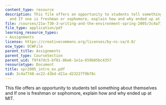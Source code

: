 ```yaml
---
content_type: resource
description: This file offers an opportunity to students tell something about themselves
  and If one is freshman or sophomore, explain how and why ended up at MIT.
file: /courses/21w-730-3-writing-and-the-environment-spring-2005/3c4a7748ac2243bdd21ad23227f9b78c_spr2005_intro_ex.pdf
file_type: application/pdf
learning_resource_types:
- Assignments
license: https://creativecommons.org/licenses/by-nc-sa/4.0/
ocw_type: OCWFile
parent_title: Assignments
parent_type: CourseSection
parent_uid: f9f47dc5-bf81-86e6-1e1a-659b85bc4357
resourcetype: Document
title: spr2005_intro_ex.pdf
uid: 3c4a7748-ac22-43bd-d21a-d23227f9b78c
---
```

This file offers an opportunity to students tell something about themselves and If one is freshman or sophomore, explain how and why ended up at MIT.